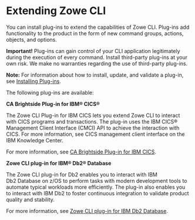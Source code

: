 # Extending Zowe CLI

You can install plug-ins to extend the capabilities of Zowe CLI. Plug-ins add functionality to the product in the form of new command groups, actions, objects, and options. 

**Important!** Plug-ins can gain control of your CLI application legitimately during the execution of every command. Install third-party plug-ins at your own risk. We make no warranties regarding the use of third-party plug-ins.

**Note:** For information about how to install, update, and validate a plug-in, see [Installing Plug-ins](cli-installplugins.md).

The following plug-ins are available:

**CA Brightside Plug-in for IBM® CICS®**

The Zowe CLI Plug-in for IBM CICS lets you extend Zowe CLI to interact with CICS programs and transactions. The plug-in uses the IBM CICS® Management Client Interface (CMCI) API to achieve the interaction with CICS. For more information, see CICS management client interface on the IBM Knowledge Center.

For more information, see [CA Brightside Plug-in for IBM CICS](cli-cicsplugin.md).

**Zowe CLI plug-in for IBM® Db2® Database**

The Zowe CLI plug-in for Db2 enables you to interact with IBM Db2 Database on z/OS to perform tasks with modern development tools to automate typical workloads more efficiently. The plug-in also enables you to interact with IBM Db2 to foster continuous integration to validate product quality and stability.

For more information, see [Zowe CLI plug-in for IBM Db2 Database](cli-db2plugin.md).
